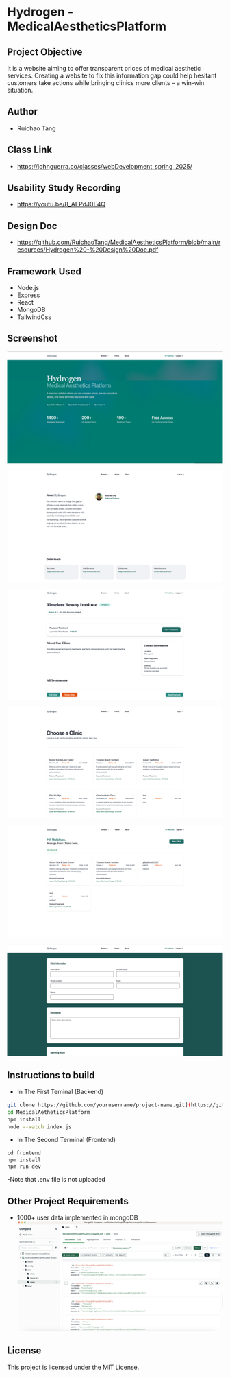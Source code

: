 # Hydrogen - MedicalAestheticsPlatform
## Project Objective
It is a website aiming to offer transparent prices of medical aesthetic services. Creating a website to fix this information gap could help hesitant customers take actions while bringing clinics more clients – a win-win situation.


## Author 
- Ruichao Tang

## Class Link
- https://johnguerra.co/classes/webDevelopment_spring_2025/

## Usability Study Recording
- https://youtu.be/8_AEPdJ0E4Q

## Design Doc
- https://github.com/RuichaoTang/MedicalAestheticsPlatform/blob/main/resources/Hydrogen%20-%20Design%20Doc.pdf

## Framework Used
- Node.js
- Express
- React
- MongoDB
- TailwindCss

## Screenshot
![Home Page Screenshot](./resources/homepage_screenshot.png)

![About Page Screenshot](https://github.com/RuichaoTang/MedicalAestheticsPlatform/blob/main/resources/截屏2025-03-25%2005.06.30.png?raw=true)

![Detail Page Screenshot](https://github.com/RuichaoTang/MedicalAestheticsPlatform/blob/main/resources/截屏2025-03-25%2005.07.49.png?raw=true)

![Clinics Page Screenshot](https://github.com/RuichaoTang/MedicalAestheticsPlatform/blob/main/resources/截屏2025-03-25%2005.07.12.png?raw=true)

![Dashboard Screenshot](https://github.com/RuichaoTang/MedicalAestheticsPlatform/blob/main/resources/截屏2025-03-25%2005.08.01.png?raw=true)

![Updating Page Screenshot](https://github.com/RuichaoTang/MedicalAestheticsPlatform/blob/main/resources/截屏2025-03-25%2005.08.13.png?raw=true)



## Instructions to build
- In The First Teminal (Backend)
```bash
git clone https://github.com/yourusername/project-name.git](https://github.com/RuichaoTang/MedicalAestheticsPlatform.git
cd MedicalAetheticsPlatform
npm install
node --watch index.js
```

- In The Second Terminal (Frontend)
```
cd frontend
npm install
npm run dev
```
-Note that .env file is not uploaded


## Other Project Requirements
- 1000+ user data implemented in mongoDB
![DB Screenshot](https://github.com/RuichaoTang/MedicalAestheticsPlatform/blob/main/resources/db_screenshot.png?raw=true)

## License
This project is licensed under the MIT License.
  


